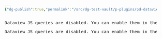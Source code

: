 ```yaml
---
{"dg-publish":true,"permalink":"/src/dg-test-vault/p-plugins/pd-dataview/pd-4-dataview-js-queries/"}
---
```


<pre class="dataview dataview-error">Dataview JS queries are disabled. You can enable them in the Dataview settings.</pre>

<pre class="dataview dataview-error">Dataview JS queries are disabled. You can enable them in the Dataview settings.</pre>

